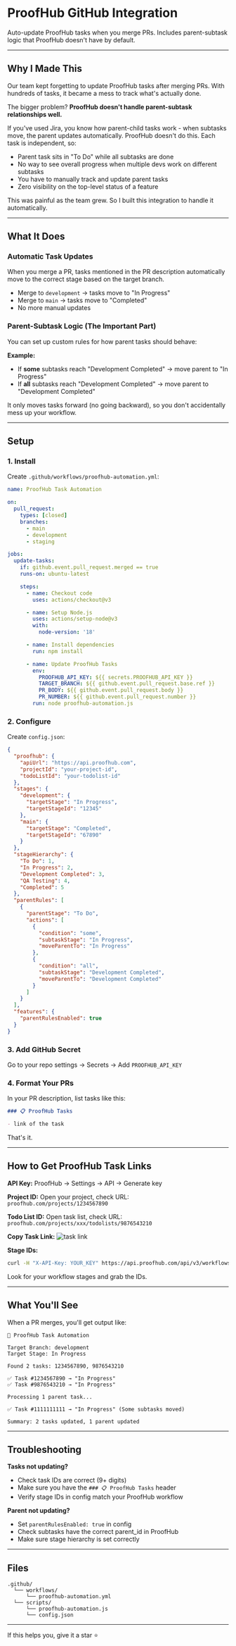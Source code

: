 # ProofHub GitHub Integration

Auto-update ProofHub tasks when you merge PRs. Includes parent-subtask logic that ProofHub doesn't have by default.

---

## Why I Made This

Our team kept forgetting to update ProofHub tasks after merging PRs. With hundreds of tasks, it became a mess to track what's actually done.

The bigger problem? **ProofHub doesn't handle parent-subtask relationships well.**

If you've used Jira, you know how parent-child tasks work - when subtasks move, the parent updates automatically. ProofHub doesn't do this. Each task is independent, so:

- Parent task sits in "To Do" while all subtasks are done
- No way to see overall progress when multiple devs work on different subtasks
- You have to manually track and update parent tasks
- Zero visibility on the top-level status of a feature

This was painful as the team grew. So I built this integration to handle it automatically.

---

## What It Does

### Automatic Task Updates
When you merge a PR, tasks mentioned in the PR description automatically move to the correct stage based on the target branch.

- Merge to `development` → tasks move to "In Progress"
- Merge to `main` → tasks move to "Completed"
- No more manual updates

### Parent-Subtask Logic (The Important Part)
You can set up custom rules for how parent tasks should behave:

**Example:**
- If **some** subtasks reach "Development Completed" → move parent to "In Progress"
- If **all** subtasks reach "Development Completed" → move parent to "Development Completed"

It only moves tasks forward (no going backward), so you don't accidentally mess up your workflow.

---

## Setup

### 1. Install

Create `.github/workflows/proofhub-automation.yml`:

```yaml
name: ProofHub Task Automation

on:
  pull_request:
    types: [closed]
    branches:
      - main
      - development
      - staging

jobs:
  update-tasks:
    if: github.event.pull_request.merged == true
    runs-on: ubuntu-latest

    steps:
      - name: Checkout code
        uses: actions/checkout@v3

      - name: Setup Node.js
        uses: actions/setup-node@v3
        with:
          node-version: '18'

      - name: Install dependencies
        run: npm install

      - name: Update ProofHub Tasks
        env:
          PROOFHUB_API_KEY: ${{ secrets.PROOFHUB_API_KEY }}
          TARGET_BRANCH: ${{ github.event.pull_request.base.ref }}
          PR_BODY: ${{ github.event.pull_request.body }}
          PR_NUMBER: ${{ github.event.pull_request.number }}
        run: node proofhub-automation.js
```

### 2. Configure

Create `config.json`:

```json
{
  "proofhub": {
    "apiUrl": "https://api.proofhub.com",
    "projectId": "your-project-id",
    "todoListId": "your-todolist-id"
  },
  "stages": {
    "development": {
      "targetStage": "In Progress",
      "targetStageId": "12345"
    },
    "main": {
      "targetStage": "Completed",
      "targetStageId": "67890"
    }
  },
  "stageHierarchy": {
    "To Do": 1,
    "In Progress": 2,
    "Development Completed": 3,
    "QA Testing": 4,
    "Completed": 5
  },
  "parentRules": [
    {
      "parentStage": "To Do",
      "actions": [
        {
          "condition": "some",
          "subtaskStage": "In Progress",
          "moveParentTo": "In Progress"
        },
        {
          "condition": "all",
          "subtaskStage": "Development Completed",
          "moveParentTo": "Development Completed"
        }
      ]
    }
  ],
  "features": {
    "parentRulesEnabled": true
  }
}
```

### 3. Add GitHub Secret

Go to your repo settings → Secrets → Add `PROOFHUB_API_KEY`

### 4. Format Your PRs

In your PR description, list tasks like this:

```markdown
### 📋 ProofHub Tasks

- link of the task
```

That's it.

---

## How to Get ProofHub Task Links

**API Key:**
ProofHub → Settings → API → Generate key

**Project ID:**
Open your project, check URL: `proofhub.com/projects/1234567890`

**Todo List ID:**
Open task list, check URL: `proofhub.com/projects/xxx/todolists/9876543210`

**Copy Task Link:**
![task link](SS_Safari_20251010094148@2x.png)

**Stage IDs:**
```bash
curl -H "X-API-Key: YOUR_KEY" https://api.proofhub.com/api/v3/workflows
```

Look for your workflow stages and grab the IDs.

---

## What You'll See

When a PR merges, you'll get output like:

```
🚀 ProofHub Task Automation

Target Branch: development
Target Stage: In Progress

Found 2 tasks: 1234567890, 9876543210

✅ Task #1234567890 → "In Progress"
✅ Task #9876543210 → "In Progress"

Processing 1 parent task...

✅ Task #1111111111 → "In Progress" (Some subtasks moved)

Summary: 2 tasks updated, 1 parent updated
```

---

## Troubleshooting

**Tasks not updating?**
- Check task IDs are correct (9+ digits)
- Make sure you have the `### 📋 ProofHub Tasks` header
- Verify stage IDs in config match your ProofHub workflow

**Parent not updating?**
- Set `parentRulesEnabled: true` in config
- Check subtasks have the correct parent_id in ProofHub
- Make sure stage hierarchy is set correctly

---

## Files

```
.github/
  └── workflows/
      └── proofhub-automation.yml
  └── scripts/
      └── proofhub-automation.js
      └── config.json
```

---

If this helps you, give it a star ⭐
